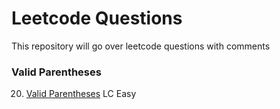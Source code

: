# Leetcode Questions
This repository will go over leetcode questions with comments

### Valid Parentheses
20. [Valid Parentheses](https://leetcode.com/problems/valid-parentheses/solution/) LC Easy